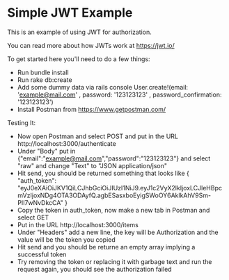 # Simple JWT Example

This is an example of using JWT for authorization.

You can read more about how JWTs work at https://jwt.io/

To get started here you'll need to do a few things:
 * Run bundle install
 * Run rake db:create
 * Add some dummy data via rails console User.create!(email: 'example@mail.com' , password: '123123123' , password_confirmation: '123123123')
 * Install Postman from https://www.getpostman.com/

Testing It:
 * Now open Postman and select POST and put in the URL http://localhost:3000/authenticate
 * Under "Body" put in {"email":"example@mail.com","password":"123123123"} and select "raw" and change "Text" to "JSON application/json"
 * Hit send, you should be returned something that looks like { "auth_token": "eyJ0eXAiOiJKV1QiLCJhbGciOiJIUzI1NiJ9.eyJ1c2VyX2lkIjoxLCJleHBpcmVzIjoxNDg4OTA3ODAyfQ.agbESasxboEyigSWoOY6AklkAhV9Sm-PlI7wNvDkcCA" }
 * Copy the token in auth_token, now make a new tab in Postman and select GET
 * Put in the URL http://localhost:3000/items
 * Under "Headers" add a new line, the key will be Authorization and the value will be the token you copied
 * Hit send and you should be returne an empty array implying a successful token
 * Try removing the token or replacing it with garbage text and run the request again, you should see the authorization failed
